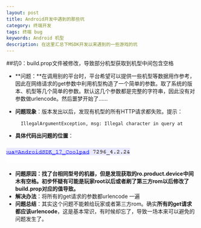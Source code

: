 ```yaml
---
layout: post
title: Android开发中遇到的那些坑
category: 终端开发
tags: 终端 bug
keywords: Android 机型
description: 在这里汇总下MSDK开发以来遇到的一些游戏的坑
---
```


##坑0：build.prop文件被修改，导致部分机型获取到机型中间包含空格

- **问题：**在调用别的平台时，平台希望可以提供一些机型等数据用作参考，因此在网络请求的get参数中利用机型构造了一个简单的参数。取了系统的版本、机型等几个简单的参数。默认这几个参数都是完整的字符串，因此没有对参数做urlencode。然后噩梦开始了……
- **问题现象**：版本发出以后，发现有机型的所有HTTP请求都失败。提示：

		IllegalArgumentException, msg: Illegal character in query at

- **具体代码出问题的位置**：

![代码出错位置](../public/images/android_devices_space.png "代码出错位置")

- **问题原因：找了台相同型号的机器，但是发现获取的ro.product.device中间木有空格。初步怀疑有可能是玩家root以后或者刷了第三方rom以后修改了build.prop对应的值导致。**
- **解决办法**：将所有的get请求的参数都urlencode 一遍
- **问题总结**：其实这个问题不能赖给玩家或者第三方rom。确实**所有的get请求都应该urlencode**，这是基本常识，有时候却忘了，导致一场本来可以避免的问题发生了。